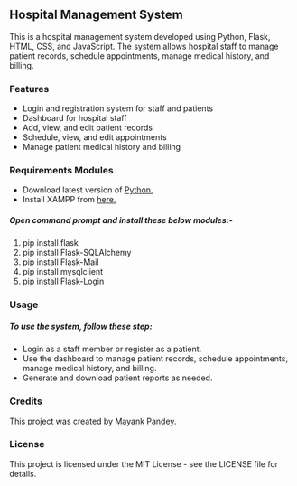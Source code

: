 ## Hospital Management System

This is a hospital management system developed using Python, Flask, HTML, CSS, and JavaScript. The system allows hospital staff to manage patient records, schedule appointments, manage medical history, and billing.

### Features

* Login and registration system for staff and patients
* Dashboard for hospital staff
* Add, view, and edit patient records
* Schedule, view, and edit appointments
* Manage patient medical history and billing

### Requirements Modules

* Download latest version of [Python.](https://www.python.org/)
* Install XAMPP from [here.](https://www.apachefriends.org/)
##### Open command prompt and install these below modules:-

1. pip install flask
2. pip install Flask-SQLAlchemy
3. pip install Flask-Mail
4. pip install mysqlclient
5. pip install Flask-Login

### Usage

##### To use the system, follow these step:

* Login as a staff member or register as a patient.
* Use the dashboard to manage patient records, schedule appointments, manage medical history, and billing.
* Generate and download patient reports as needed.

### Credits

This project was created by [Mayank Pandey](https://github.com/MAYANKpandey14).

### License

This project is licensed under the MIT License - see the LICENSE file for details.



